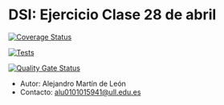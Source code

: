 # DSI: Ejercicio Clase 28 de abril

[![Coverage Status](https://coveralls.io/repos/github/amarleo/DSI-PE-28abril-amarleo/badge.svg?branch=master)](https://coveralls.io/github/amarleo/DSI-PE-28abril-amarleo?branch=master)

[![Tests](https://github.com/amarleo/DSI-PE-28abril-amarleo/actions/workflows/node.js.yml/badge.svg)](https://github.com/amarleo/DSI-PE-28abril-amarleo/actions/workflows/node.js.yml)

[![Quality Gate Status](https://sonarcloud.io/api/project_badges/measure?project=amarleo_DSI-PE-28abril-amarleo&metric=alert_status)](https://sonarcloud.io/summary/new_code?id=amarleo_DSI-PE-28abril-amarleo)

- Autor: Alejandro Martín de León
- Contacto: alu0101015941@ull.edu.es
  